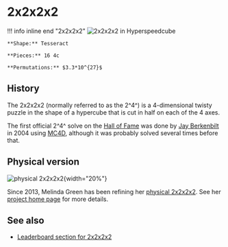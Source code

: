 # 2x2x2x2

!!! info inline end "2x2x2x2"
    ![2x2x2x2 in Hyperspeedcube](https://cloud.hypercubing.xyz/assets/img/virt/hsc_2x2x2x2.png)

    **Shape:** Tesseract

    **Pieces:** 16 4c

    **Permutations:** $3.3*10^{27}$

## History

The 2x2x2x2 (normally referred to as the 2^4^) is a 4-dimensional twisty puzzle in the shape of a hypercube that is cut in half on each of the 4 axes.

The first official 2^4^ solve on the [Hall of Fame](https://superliminal.com/cube/halloffame.htm) was done by [Jay Berkenbilt](https://www.ql.org/q/) in 2004 using [MC4D](/software/magiccube4d), although it was probably solved several times before that.

## Physical version

![physical 2x2x2x2](https://cloud.hypercubing.xyz/assets/img/phys/melinda_2x2x2x2_render.png){width="20%"}

Since 2013, Melinda Green has been refining her [physical 2x2x2x2](/puzzles/physical/2x2x2x2). See her [project home page](https://superliminal.com/cube/2x2x2x2/) for more details.

## See also

- [Leaderboard section for 2x2x2x2](/leaderboards)
